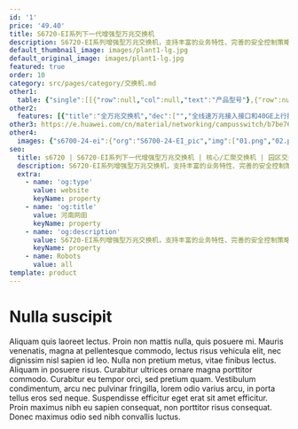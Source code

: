 ```yaml
---
id: '1'
price: '49.40'
title: S6720-EI系列下一代增强型万兆交换机
description: S6720-EI系列增强型万兆交换机，支持丰富的业务特性、完善的安全控制策略、丰富的QoS等特性，可用于数据中心，服务器接入及园区网核心。
default_thumbnail_image: images/plant1-lg.jpg
default_original_image: images/plant1-lg.jpg
featured: true
order: 10
category: src/pages/category/交换机.md
other1: 
  table: {"single":[[{"row":null,"col":null,"text":"产品型号"},{"row":null,"col":null,"text":"S6720-30C-EI-24S-AC\nS6720-30C-EI-24S-DC"},{"row":null,"col":null,"text":"S6720-54C-EI-48S-AC\nS6720-54C-EI-48S-DC"},{"row":null,"col":null,"text":"S6720S-26Q-EI-24S-AC\n"}],[{"row":null,"col":null,"text":"交换容量"},{"row":null,"col":null,"text":"2.56 Tbps/23.04Tbps"},{"row":null,"col":null,"text":"2.56 Tbps/23.04Tbps"},{"row":null,"col":null,"text":"2.56 Tbps/23.04Tbps"}],[{"row":null,"col":null,"text":"包转发率"},{"row":null,"col":null,"text":"720 Mpps"},{"row":null,"col":null,"text":"1080 Mpps"},{"row":null,"col":null,"text":"480 Mpps"}],[{"row":null,"col":null,"text":"固定端口"},{"row":null,"col":null,"text":"24×10GE SFP+端口， 2×40GE QSFP+端口"},{"row":null,"col":null,"text":"48×10GE SFP+端口， 2×40GE QSFP+端口"},{"row":null,"col":null,"text":"24×10GE SFP+端口， 2×40GE QSFP+端口"}],[{"row":null,"col":null,"text":"扩展插槽"},{"row":null,"col":null,"text":"1个扩展插槽"},{"row":null,"col":null,"text":"1个扩展插槽"},{"row":null,"col":null,"text":"不支持"}],[{"row":null,"col":null,"text":"MAC特性"},{"row":null,"col":"3","text":"288K\n支持MAC地址自动学习和老化\n支持静态、动态、黑洞MAC表项\n支持源MAC地址过滤"}],[{"row":null,"col":null,"text":"VLAN特性"},{"row":null,"col":"3","text":"支持4K个VLAN\n支持Guest VLAN、Voice VLAN\n支持基于MAC/协议/IP子网/策略/端口的VLAN\n支持1:1和N:1 VLAN交换功能\n支持基本、灵活QinQ功能"}],[{"row":null,"col":null,"text":"IP路由"},{"row":null,"col":"3","text":"静态路由、RIP V1/2、ECMP、支持URPF、OSPF、IS-IS、BGP\n支持VRRP\n支持策略路由\n支持路由策略"}],[{"row":null,"col":null,"text":"互通性"},{"row":null,"col":"3","text":"VBST基于VLAN生成树协议（和PVST/PVST+/RPVST 互通）\nLNP 链路类型协商协议（和DTP相似功能）\nVCMP VLAN集中管理协议（和VTP相似功能）\n\n详细的互联互通认证与报告，请访问这里。"}]]}
other2:
  features: [{"title":"全万兆交换机","dec":["","全线速万兆接入接口和40GE上行接口，最高可扩展至6个40G上行端口",""]},{"title":"智能堆叠","dec":["","S6720-EI支持iStack堆叠，双向可达480G堆叠带宽，支持免配置堆叠",""]},{"title":"SVF极简网络运维","dec":["","SVF超级虚拟交换网功能将园区“核心/汇聚+接入交换机+AP”的网络架构，虚拟化为一台网元，极简网络运维",""]}]
other3: https://e.huawei.com/cn/material/networking/campusswitch/b7be76ba4f3045cdb8192dcc1c378630
other4:
  images: {"s6700-24-ei":{"org":"S6700-24-EI_pic","img":["01.png","02.png","03.png","04.png","08.png"]}}
seo:
  title: s6720 | S6720-EI系列下一代增强型万兆交换机 | 核心/汇聚交换机 | 园区交换机 | 交换机 | 企业网络
  description: S6720-EI系列增强型万兆交换机，支持丰富的业务特性、完善的安全控制策略、丰富的QoS等特性，可用于数据中心，服务器接入及园区网核心。
  extra:
    - name: 'og:type'
      value: website
      keyName: property
    - name: 'og:title'
      value: 河南网田
      keyName: property
    - name: 'og:description'
      value: S6720-EI系列增强型万兆交换机，支持丰富的业务特性、完善的安全控制策略、丰富的QoS等特性，可用于数据中心，服务器接入及园区网核心。
      keyName: property
    - name: Robots
      value: all
template: product
---
```


# Nulla suscipit

Aliquam quis laoreet lectus. Proin non mattis nulla, quis posuere mi. Mauris venenatis, magna at pellentesque commodo, lectus risus vehicula elit, nec dignissim nisl sapien id leo. Nulla non pretium metus, vitae finibus lectus. Aliquam in posuere risus. Curabitur ultrices ornare magna porttitor commodo. Curabitur eu tempor orci, sed pretium quam. Vestibulum condimentum, arcu nec pulvinar fringilla, lorem odio varius arcu, in porta tellus eros sed neque. Suspendisse efficitur eget erat sit amet efficitur. Proin maximus nibh eu sapien consequat, non porttitor risus consequat. Donec maximus odio sed nibh convallis luctus.